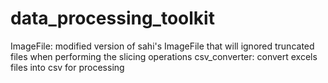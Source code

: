 # data_processing_toolkit

ImageFile: modified version of sahi's ImageFile that will ignored truncated files when performing the slicing operations
csv_converter: convert excels files into csv for processing 
